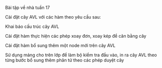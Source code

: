 Bài tập về nhà tuần 17

Cài đặt cây AVL với các hàm theo yêu cầu sau:

Khai báo cấu trúc cây AVL

Cài đặt hàm thực hiện các phép xoay đơn, xoay kép để cân bằng cây 

Cài đặt hàm bổ sung thêm một node mới trên cây AVL 

Sử dụng mảng cho trên lớp để làm bộ kiểm tra đầu vào, in ra cây AVL theo từng bước bổ sung thêm phân tử theo các phép duyệt cây 
